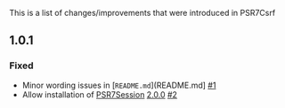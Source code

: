 This is a list of changes/improvements that were introduced in PSR7Csrf

## 1.0.1

### Fixed

- Minor wording issues in [`README.md`](README.md] [#1](https://github.com/Ocramius/PSR7Csrf/pull/1)
- Allow installation of [PSR7Session](https://github.com/Ocramius/PSR7Session)
  [2.0.0](https://github.com/Ocramius/PSR7Session/releases/tag/2.0.0) [#2](https://github.com/Ocramius/PSR7Csrf/pull/1)
